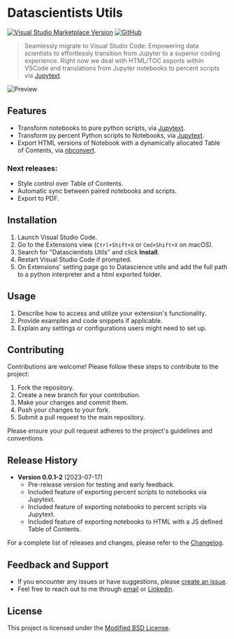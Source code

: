 # Datascientists Utils

[![Visual Studio Marketplace Version](https://img.shields.io/visual-studio-marketplace/v/YOUR_EXTENSION_ID)](https://marketplace.visualstudio.com/items?itemName=YOUR_EXTENSION_ID)
[![GitHub](https://img.shields.io/github/license/YOUR_USERNAME/YOUR_REPOSITORY)](https://github.com/YOUR_USERNAME/YOUR_REPOSITORY/blob/main/LICENSE)

> Seamlessly migrate to Visual Studio Code: Empowering data scientists to effortlessly transition from Jupyter to a superior coding experience. Right now we deal with HTML/TOC exports within VSCode and translations from Jupyter notebooks to percent scripts via [Jupytext](https://jupytext.readthedocs.io/en/latest/index.html).

![Preview](./images/logo.gif)

## Features

- Transform notebooks to pure python scripts, via [Jupytext](https://jupytext.readthedocs.io/en/latest/index.html).
- Transform py percent Python scripts to Notebooks, via [Jupytext](https://jupytext.readthedocs.io/en/latest/index.html).
- Export HTML versions of Notebook with a dynamically allocated Table of Contents, via [nbconvert](https://nbconvert.readthedocs.io/en/latest/).

### Next releases:
- Style control over Table of Contents.
- Automatic sync between paired notebooks and scripts.
- Export to PDF.

## Installation

1. Launch Visual Studio Code.
2. Go to the Extensions view (`Ctrl+Shift+X` or `Cmd+Shift+X` on macOS).
3. Search for "Datascientists Utils" and click **Install**.
4. Restart Visual Studio Code if prompted.
5. On Extensions' setting page go to Datascience utils and add the full path to a python interpreter and a html exported folder.

## Usage

1. Describe how to access and utilize your extension's functionality.
2. Provide examples and code snippets if applicable.
3. Explain any settings or configurations users might need to set up.

## Contributing

Contributions are welcome! Please follow these steps to contribute to the project:

1. Fork the repository.
2. Create a new branch for your contribution.
3. Make your changes and commit them.
4. Push your changes to your fork.
5. Submit a pull request to the main repository.

Please ensure your pull request adheres to the project's guidelines and conventions.

## Release History

- **Version 0.0.1-2** (2023-07-17)
  - Pre-release version for testing and early feedback.
  - Included feature of exporting percent scripts to notebooks via Jupytext.
  - Included feature of exporting notebooks to percent scripts via Jupytext.
  - Included feature of exporting notebooks to HTML with a JS defined Table of Contents.

For a complete list of releases and changes, please refer to the [Changelog](./CHANGELOG.md).

## Feedback and Support

- If you encounter any issues or have suggestions, please [create an issue](https://github.com/fmilanese-1/ds_utils/issues).
- Feel free to reach out to me through [email](mailto:francomilanese@angloamerican.com) or [Linkedin](https://cl.linkedin.com/in/franco-milanese-88b780116).

## License

This project is licensed under the [Modified BSD License](./LICENSE.md).
